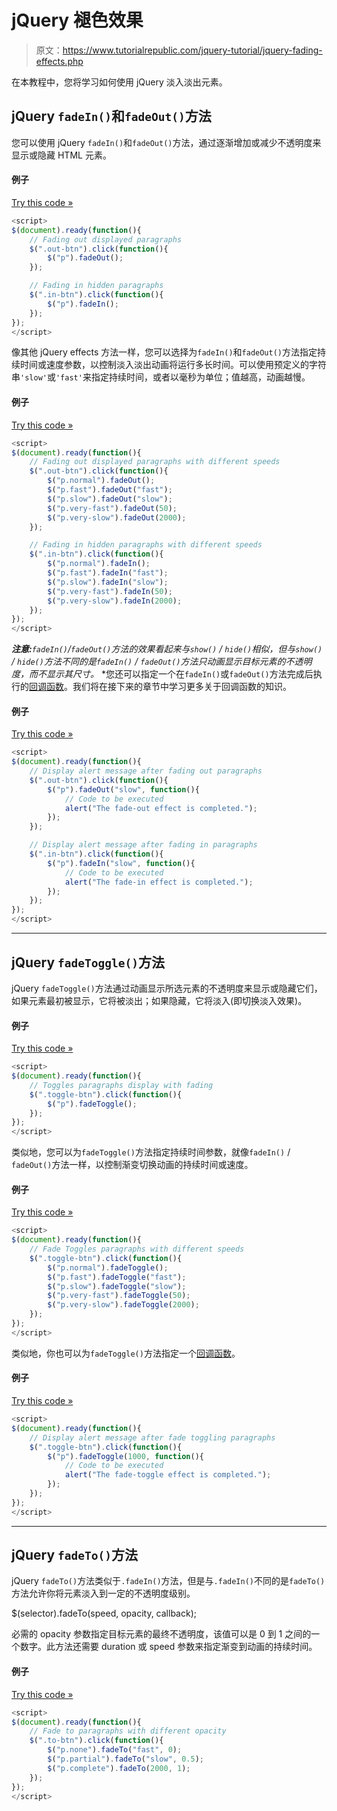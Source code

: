 # jQuery 褪色效果

> 原文：<https://www.tutorialrepublic.com/jquery-tutorial/jquery-fading-effects.php>

在本教程中，您将学习如何使用 jQuery 淡入淡出元素。

## jQuery `fadeIn()`和`fadeOut()`方法

您可以使用 jQuery `fadeIn()`和`fadeOut()`方法，通过逐渐增加或减少不透明度来显示或隐藏 HTML 元素。

#### 例子

[Try this code »](../codelab.php?topic=jquery&file=fade-in-and-out-effects "Try this code using online Editor")

```js
<script>
$(document).ready(function(){
    // Fading out displayed paragraphs
    $(".out-btn").click(function(){
        $("p").fadeOut();
    });

    // Fading in hidden paragraphs
    $(".in-btn").click(function(){
        $("p").fadeIn();
    });
});
</script>
```

像其他 jQuery effects 方法一样，您可以选择为`fadeIn()`和`fadeOut()`方法指定持续时间或速度参数，以控制淡入淡出动画将运行多长时间。可以使用预定义的字符串`'slow'`或`'fast'`来指定持续时间，或者以毫秒为单位；值越高，动画越慢。

#### 例子

[Try this code »](../codelab.php?topic=jquery&file=set-the-duration-of-fade-in-and-out-effects "Try this code using online Editor")

```js
<script>
$(document).ready(function(){
    // Fading out displayed paragraphs with different speeds
    $(".out-btn").click(function(){
        $("p.normal").fadeOut();
        $("p.fast").fadeOut("fast");
        $("p.slow").fadeOut("slow");
        $("p.very-fast").fadeOut(50);
        $("p.very-slow").fadeOut(2000);
    });

    // Fading in hidden paragraphs with different speeds
    $(".in-btn").click(function(){
        $("p.normal").fadeIn();
        $("p.fast").fadeIn("fast");
        $("p.slow").fadeIn("slow");
        $("p.very-fast").fadeIn(50);
        $("p.very-slow").fadeIn(2000);
    });
});
</script>
```

 ***注意:**`fadeIn()`/`fadeOut()`方法的效果看起来与`show()` / `hide()`相似，但与`show()` / `hide()`方法不同的是`fadeIn()` / `fadeOut()`方法只动画显示目标元素的不透明度，而不显示其尺寸。*  *您还可以指定一个在`fadeIn()`或`fadeOut()`方法完成后执行的[回调函数](jquery-callback.php)。我们将在接下来的章节中学习更多关于回调函数的知识。

#### 例子

[Try this code »](../codelab.php?topic=jquery&file=fade-in-and-out-effects-with-callback-function "Try this code using online Editor")

```js
<script>
$(document).ready(function(){
    // Display alert message after fading out paragraphs
    $(".out-btn").click(function(){
        $("p").fadeOut("slow", function(){
            // Code to be executed
            alert("The fade-out effect is completed.");
        });
    });

    // Display alert message after fading in paragraphs
    $(".in-btn").click(function(){
        $("p").fadeIn("slow", function(){
            // Code to be executed
            alert("The fade-in effect is completed.");
        });
    });
});
</script>
```

* * *

## jQuery `fadeToggle()`方法

jQuery `fadeToggle()`方法通过动画显示所选元素的不透明度来显示或隐藏它们，如果元素最初被显示，它将被淡出；如果隐藏，它将淡入(即切换淡入效果)。

#### 例子

[Try this code »](../codelab.php?topic=jquery&file=fade-toggle-effect "Try this code using online Editor")

```js
<script>
$(document).ready(function(){
    // Toggles paragraphs display with fading
    $(".toggle-btn").click(function(){
        $("p").fadeToggle();
    });
});
</script>
```

类似地，您可以为`fadeToggle()`方法指定持续时间参数，就像`fadeIn()` / `fadeOut()`方法一样，以控制渐变切换动画的持续时间或速度。

#### 例子

[Try this code »](../codelab.php?topic=jquery&file=set-the-duration-of-fade-toggle-effect "Try this code using online Editor")

```js
<script>
$(document).ready(function(){
    // Fade Toggles paragraphs with different speeds
    $(".toggle-btn").click(function(){
        $("p.normal").fadeToggle();
        $("p.fast").fadeToggle("fast");
        $("p.slow").fadeToggle("slow");
        $("p.very-fast").fadeToggle(50);
        $("p.very-slow").fadeToggle(2000);
    });
});
</script>
```

类似地，你也可以为`fadeToggle()`方法指定一个[回调函数](jquery-callback.php)。

#### 例子

[Try this code »](../codelab.php?topic=jquery&file=fade-toggle-effect-with-callback-function "Try this code using online Editor")

```js
<script>
$(document).ready(function(){
    // Display alert message after fade toggling paragraphs
    $(".toggle-btn").click(function(){
        $("p").fadeToggle(1000, function(){
            // Code to be executed
            alert("The fade-toggle effect is completed.");
        });
    });
});
</script>
```

* * *

## jQuery `fadeTo()`方法

jQuery `fadeTo()`方法类似于`.fadeIn()`方法，但是与`.fadeIn()`不同的是`fadeTo()`方法允许你将元素淡入到一定的不透明度级别。

$(selector).fadeTo(speed, opacity, callback);

必需的 opacity 参数指定目标元素的最终不透明度，该值可以是 0 到 1 之间的一个数字。此方法还需要 duration 或 speed 参数来指定渐变到动画的持续时间。

#### 例子

[Try this code »](../codelab.php?topic=jquery&file=fade-to-effect "Try this code using online Editor")

```js
<script>
$(document).ready(function(){
    // Fade to paragraphs with different opacity
    $(".to-btn").click(function(){
        $("p.none").fadeTo("fast", 0);
        $("p.partial").fadeTo("slow", 0.5);
        $("p.complete").fadeTo(2000, 1);
    });
});
</script>
```

